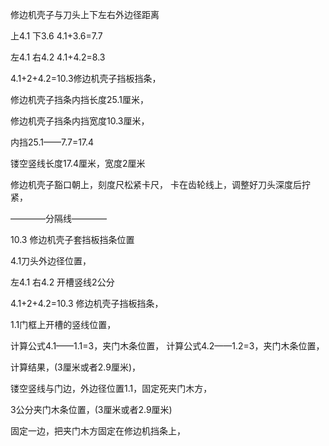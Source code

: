 修边机壳子与刀头上下左右外边径距离


上4.1    下3.6          4.1+3.6=7.7


左4.1     右4.2        4.1+4.2=8.3

4.1+2+4.2=10.3修边机壳子挡板挡条，

修边机壳子挡条内挡长度25.1厘米，

修边机壳子挡条内挡宽度10.3厘米，


内挡25.1——7.7=17.4

镂空竖线长度17.4厘米，宽度2厘米


修边机壳子豁口朝上，刻度尺松紧卡尺，
卡在齿轮线上，调整好刀头深度后拧紧，


————分隔线————


10.3 修边机壳子套挡板挡条位置

4.1刀头外边径位置，

左4.1 右4.2 开槽竖线2公分

4.1+2+4.2=10.3 修边机壳子挡板挡条，

1.1门框上开槽的竖线位置，

计算公式4.1——1.1=3，夹门木条位置， 计算公式4.2——1.2=3，夹门木条位置，

计算结果，(3厘米或者2.9厘米)，

镂空竖线与门边，外边径位置1.1，固定死夹门木方，




3公分夹门木条位置，(3厘米或者2.9厘米)

固定一边，把夹门木方固定在修边机挡条上，






